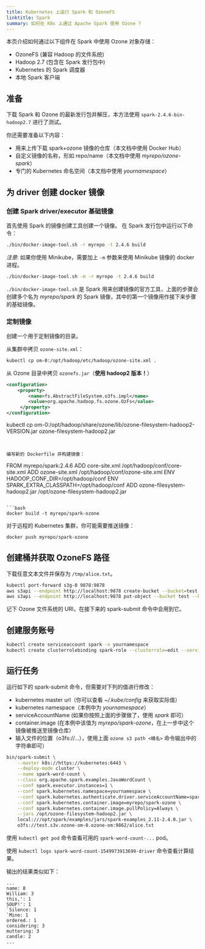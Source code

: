 ```yaml
---
title: Kubernetes 上运行 Spark 和 OzoneFS
linktitle: Spark
summary: 如何在 K8s 上通过 Apache Spark 使用 Ozone ?
---
```

<!---
  Licensed to the Apache Software Foundation (ASF) under one or more
  contributor license agreements.  See the NOTICE file distributed with
  this work for additional information regarding copyright ownership.
  The ASF licenses this file to You under the Apache License, Version 2.0
  (the "License"); you may not use this file except in compliance with
  the License.  You may obtain a copy of the License at

      http://www.apache.org/licenses/LICENSE-2.0

  Unless required by applicable law or agreed to in writing, software
  distributed under the License is distributed on an "AS IS" BASIS,
  WITHOUT WARRANTIES OR CONDITIONS OF ANY KIND, either express or implied.
  See the License for the specific language governing permissions and
  limitations under the License.
-->

本页介绍如何通过以下组件在 Spark 中使用 Ozone 对象存储：

 - OzoneFS (兼容 Hadoop 的文件系统)
 - Hadoop 2.7 (包含在 Spark 发行包中)
 - Kubernetes 的 Spark 调度器
 - 本地 Spark 客户端


## 准备

下载 Spark 和 Ozone 的最新发行包并解压，本方法使用 `spark-2.4.6-bin-hadoop2.7` 进行了测试。

你还需要准备以下内容：

 * 用来上传下载 spark+ozone 镜像的仓库（本文档中使用 Docker Hub）
 * 自定义镜像的名称，形如 repo/name（本文档中使用 _myrepo/ozone-spark_）
 * 专门的 Kubernetes 命名空间（本文档中使用 _yournamespace_）

## 为 driver 创建 docker 镜像

### 创建 Spark driver/executor 基础镜像

首先使用 Spark 的镜像创建工具创建一个镜像。
在 Spark 发行包中运行以下命令：

```bash
./bin/docker-image-tool.sh -r myrepo -t 2.4.6 build
```

_注意_: 如果你使用 Minikube，需要加上 `-m` 参数来使用 Minikube 镜像的 docker 进程。

```bash
./bin/docker-image-tool.sh -m -r myrepo -t 2.4.6 build
```

`./bin/docker-image-tool.sh` 是 Spark 用来创建镜像的官方工具，上面的步骤会创建多个名为 _myrepo/spark_ 的 Spark 镜像，其中的第一个镜像用作接下来步骤的基础镜像。

### 定制镜像

创建一个用于定制镜像的目录。

从集群中拷贝 `ozone-site.xml`：

```bash
kubectl cp om-0:/opt/hadoop/etc/hadoop/ozone-site.xml .
```

从 Ozone 目录中拷贝 `ozonefs.jar`（__使用 hadoop2 版本！__）

```xml
<configuration>
    <property>
        <name>fs.AbstractFileSystem.o3fs.impl</name>
        <value>org.apache.hadoop.fs.ozone.OzFs</value>
     </property>
</configuration>
```
kubectl cp om-0:/opt/hadoop/share/ozone/lib/ozone-filesystem-hadoop2-VERSION.jar ozone-filesystem-hadoop2.jar
```


编写新的 Dockerfile 并构建镜像：
```
FROM myrepo/spark:2.4.6
ADD core-site.xml /opt/hadoop/conf/core-site.xml
ADD ozone-site.xml /opt/hadoop/conf/ozone-site.xml
ENV HADOOP_CONF_DIR=/opt/hadoop/conf
ENV SPARK_EXTRA_CLASSPATH=/opt/hadoop/conf
ADD ozone-filesystem-hadoop2.jar /opt/ozone-filesystem-hadoop2.jar
```

```bash
docker build -t myrepo/spark-ozone
```

对于远程的 Kubernetes 集群，你可能需要推送镜像：

```bash
docker push myrepo/spark-ozone
```

## 创建桶并获取 OzoneFS 路径

下载任意文本文件并保存为 `/tmp/alice.txt`。

```bash
kubectl port-forward s3g-0 9878:9878
aws s3api --endpoint http://localhost:9878 create-bucket --bucket=test
aws s3api --endpoint http://localhost:9878 put-object --bucket test --key alice.txt --body /tmp/alice.txt
```

记下 Ozone 文件系统的 URI，在接下来的 spark-submit 命令中会用到它。

## 创建服务账号

```bash
kubectl create serviceaccount spark -n yournamespace
kubectl create clusterrolebinding spark-role --clusterrole=edit --serviceaccount=yournamespace:spark --namespace=yournamespace
```
## 运行任务

运行如下的 spark-submit 命令，但需要对下列的值进行修改：

 * kubernetes master url（你可以查看 _~/.kube/config_ 来获取实际值）
 * kubernetes namespace（本例中为 _yournamespace_）
 * serviceAccountName (如果你按照上面的步骤做了，使用 _spark_ 即可）
 * container.image (在本例中该值为 _myrepo/spark-ozone_，在上一步中这个镜像被推送至镜像仓库）
 * 输入文件的位置（o3fs://...），使用上面 `ozone s3 path <桶名>` 命令输出中的字符串即可）

```bash
bin/spark-submit \
    --master k8s://https://kubernetes:6443 \
    --deploy-mode cluster \
    --name spark-word-count \
    --class org.apache.spark.examples.JavaWordCount \
    --conf spark.executor.instances=1 \
    --conf spark.kubernetes.namespace=yournamespace \
    --conf spark.kubernetes.authenticate.driver.serviceAccountName=spark \
    --conf spark.kubernetes.container.image=myrepo/spark-ozone \
    --conf spark.kubernetes.container.image.pullPolicy=Always \
    --jars /opt/ozone-filesystem-hadoop2.jar \
    local:///opt/spark/examples/jars/spark-examples_2.11-2.4.0.jar \
    o3fs://test.s3v.ozone-om-0.ozone-om:9862/alice.txt
```

使用 `kubectl get pod` 命令查看可用的 `spark-word-count-...` pod。

使用 `kubectl logs spark-word-count-1549973913699-driver` 命令查看计算结果。

输出的结果类似如下：

```
...
name: 8
William: 3
this,': 1
SOUP!': 1
`Silence: 1
`Mine: 1
ordered.: 1
considering: 3
muttering: 3
candle: 2
...
```
